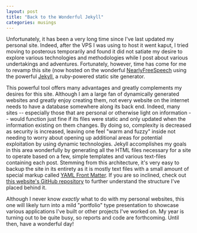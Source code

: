 ```yaml
---
layout: post
title: "Back to the Wonderful Jekyll"
categories: musings
---
```

Unfortunately, it has been a very long time since I've last updated my personal site.  Indeed, after the VPS I was using to host it went kaput,
I tried moving to posterous temporarily and found it did not satiate my desire to explore various technologies and methodologies while I post about
various undertakings and adventures.  Fortunately, however, time has come for me to revamp this site (now hosted on the wonderful [NearlyFreeSpeech](http://nearlyfreespeech.net)
using the powerful [Jekyll](http://jekyllrb.com/), a ruby-powered static site generator.

This powerful tool offers many advantages and greatly complements my desires for this site.  Although I am a large fan of dynamically generated websites and greatly
enjoy creating them, not every website on the internet needs to have a database somewhere along its back end.  Indeed, many sites -- especially those that are personal or
otherwise light on information -- would function just fine if its files were static and only updated when the information existing on them changes.  By doing so, complexity is decreased
as security is increased, leaving one feel "warm and fuzzy" inside not needing to worry about opening up additional areas for potential exploitation by using dynamic technologies.
Jekyll accomplishes my goals in this area wonderfully by generating all the HTML files necessary for a site to operate based on a few, simple templates and various text-files containing
each post.  Stemming from this architecture, it's very easy to backup the site in its entirety as it is mostly text files with a small amount of special markup called [YAML Front Matter](https://github.com/mojombo/jekyll/wiki/YAML-Front-Matter).
If you are so inclined, check out [this website's GitHub repository](https://github.com/kfr2/lotusgarden) to further understand the structure I've placed behind it.

Although I never know *exactly* what to do with my personal websites, this one will likely turn into a mild "portfolio" type presentation to showcase various applications
I've built or other projects I've worked on.  My year is turning out to be quite busy, so reports and code are forthcoming.  Until then, have a wonderful day!
